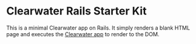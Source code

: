 # Clearwater Rails Starter Kit

This is a minimal Clearwater app on Rails. It simply renders a blank HTML page and executes the [Clearwater app](https://github.com/clearwater-rb/clearwater_rails_starter_kit/blob/master/app/assets/javascripts/application.rb) to render to the DOM.
